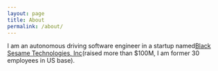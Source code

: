 ```yaml
---
layout: page
title: About
permalink: /about/
---
```


I am an autonomous driving software engineer in a startup named[Black Sesame Technologies, Inc](http://bst.ai/)(raised more than $100M, I am former 30 employees in US base). 
